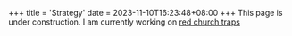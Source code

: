 +++
title = 'Strategy'
date = 2023-11-10T16:23:48+08:00
+++
This page is under construction.
I am currently working on 
<a href="/madeyesguide/traps/redchurch/">red church traps</a>
